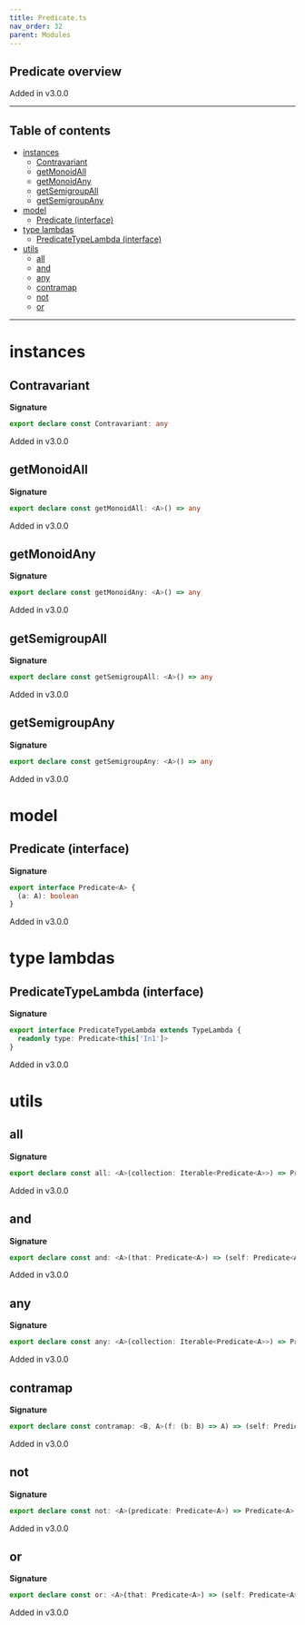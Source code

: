 ```yaml
---
title: Predicate.ts
nav_order: 32
parent: Modules
---
```


## Predicate overview

Added in v3.0.0

---

<h2 class="text-delta">Table of contents</h2>

- [instances](#instances)
  - [Contravariant](#contravariant)
  - [getMonoidAll](#getmonoidall)
  - [getMonoidAny](#getmonoidany)
  - [getSemigroupAll](#getsemigroupall)
  - [getSemigroupAny](#getsemigroupany)
- [model](#model)
  - [Predicate (interface)](#predicate-interface)
- [type lambdas](#type-lambdas)
  - [PredicateTypeLambda (interface)](#predicatetypelambda-interface)
- [utils](#utils)
  - [all](#all)
  - [and](#and)
  - [any](#any)
  - [contramap](#contramap)
  - [not](#not)
  - [or](#or)

---

# instances

## Contravariant

**Signature**

```ts
export declare const Contravariant: any
```

Added in v3.0.0

## getMonoidAll

**Signature**

```ts
export declare const getMonoidAll: <A>() => any
```

Added in v3.0.0

## getMonoidAny

**Signature**

```ts
export declare const getMonoidAny: <A>() => any
```

Added in v3.0.0

## getSemigroupAll

**Signature**

```ts
export declare const getSemigroupAll: <A>() => any
```

Added in v3.0.0

## getSemigroupAny

**Signature**

```ts
export declare const getSemigroupAny: <A>() => any
```

Added in v3.0.0

# model

## Predicate (interface)

**Signature**

```ts
export interface Predicate<A> {
  (a: A): boolean
}
```

Added in v3.0.0

# type lambdas

## PredicateTypeLambda (interface)

**Signature**

```ts
export interface PredicateTypeLambda extends TypeLambda {
  readonly type: Predicate<this['In1']>
}
```

Added in v3.0.0

# utils

## all

**Signature**

```ts
export declare const all: <A>(collection: Iterable<Predicate<A>>) => Predicate<A>
```

Added in v3.0.0

## and

**Signature**

```ts
export declare const and: <A>(that: Predicate<A>) => (self: Predicate<A>) => Predicate<A>
```

Added in v3.0.0

## any

**Signature**

```ts
export declare const any: <A>(collection: Iterable<Predicate<A>>) => Predicate<A>
```

Added in v3.0.0

## contramap

**Signature**

```ts
export declare const contramap: <B, A>(f: (b: B) => A) => (self: Predicate<A>) => Predicate<B>
```

Added in v3.0.0

## not

**Signature**

```ts
export declare const not: <A>(predicate: Predicate<A>) => Predicate<A>
```

Added in v3.0.0

## or

**Signature**

```ts
export declare const or: <A>(that: Predicate<A>) => (self: Predicate<A>) => Predicate<A>
```

Added in v3.0.0
